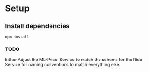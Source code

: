 # Setup

## Install dependencies
```text
npm install
```

### TODO
Either Adjust the ML-Price-Service to match the schema for the Ride-Service for naming conventions to match everything else. 

